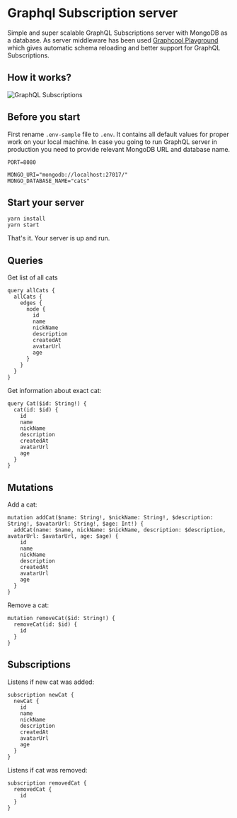 # Graphql Subscription server

Simple and super scalable GraphQL Subscriptions server with MongoDB as a database. As server middleware has been used [Graphcool Playground](https://github.com/graphcool/graphql-playground) which gives automatic schema reloading and better support for GraphQL Subscriptions.

## How it works?

![GraphQL Subscriptions](https://media.giphy.com/media/3ohs7PV2Vn1rYgthVm/giphy.gif)

## Before you start
First rename `.env-sample` file to `.env`. It contains all default values for proper work on your local machine. In case you going to run GraphQL server in production you need to provide relevant MongoDB URL and database name.
```
PORT=8080

MONGO_URI="mongodb://localhost:27017/"
MONGO_DATABASE_NAME="cats"
```

## Start your server
```
yarn install
yarn start
```
That's it. Your server is up and run.

## Queries

Get list of all cats
```
query allCats {
  allCats {
    edges {
      node {
        id
        name
        nickName
        description
        createdAt
        avatarUrl
        age
      }
    }
  }
}
```

Get information about exact cat:
```
query Cat($id: String!) {
  cat(id: $id) {
    id
    name
    nickName
    description
    createdAt
    avatarUrl
    age
  }
}
```

## Mutations
Add a cat:
```
mutation addCat($name: String!, $nickName: String!, $description: String!, $avatarUrl: String!, $age: Int!) {
  addCat(name: $name, nickName: $nickName, description: $description, avatarUrl: $avatarUrl, age: $age) {
    id
    name
    nickName
    description
    createdAt
    avatarUrl
    age
  }
}
```
Remove a cat:
```
mutation removeCat($id: String!) {
  removeCat(id: $id) {
    id
  }
}
```

## Subscriptions

Listens if new cat was added:
```
subscription newCat {
  newCat {
    id
    name
    nickName
    description
    createdAt
    avatarUrl
    age
  }
}
```

Listens if cat was removed:
```
subscription removedCat {
  removedCat {
    id
  }
}

```

